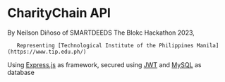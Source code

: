 # CharityChain API
 By Neilson Diñoso of SMARTDEEDS The Blokc Hackathon 2023,


       Representing [Technological Institute of the Philippines Manila](https://www.tip.edu.ph/)


Using [Express.js](https://expressjs.com/) as framework, secured using [JWT](https://jwt.io/) and [MySQL](https://www.mysql.com/) as database
